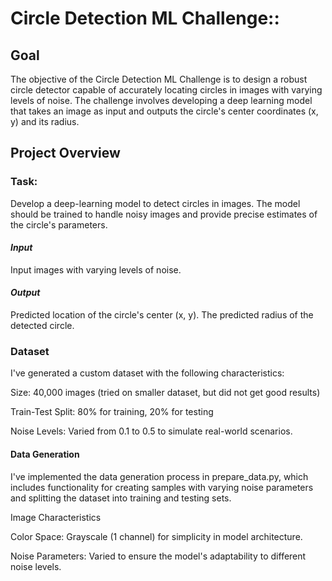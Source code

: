 # Circle Detection ML Challenge:: 

## **Goal**

The objective of the Circle Detection ML Challenge is to design a robust circle detector capable of accurately locating circles in images with varying levels of noise. The challenge involves developing a deep learning model that takes an image as input and outputs the circle's center coordinates (x, y) and its radius.

## **Project Overview**

### Task:

Develop a deep-learning model to detect circles in images. The model should be trained to handle noisy images and provide precise estimates of the circle's parameters.

#### _Input_

Input images with varying levels of noise.

#### _Output_

Predicted location of the circle's center (x, y).
The predicted radius of the detected circle.

### Dataset

I've generated a custom dataset with the following characteristics:

Size: 40,000 images (tried on smaller dataset, but did not get good results)

Train-Test Split: 80% for training, 20% for testing

Noise Levels: Varied from 0.1 to 0.5 to simulate real-world scenarios.

#### Data Generation

I've implemented the data generation process in prepare_data.py, which includes functionality for creating samples with varying noise parameters and splitting the dataset into training and testing sets.

Image Characteristics

Color Space: Grayscale (1 channel) for simplicity in model architecture.

Noise Parameters: Varied to ensure the model's adaptability to different noise levels.

